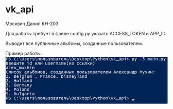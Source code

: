 # vk_api

Москвин Данил КН-203

Для работы требует в файле config.py указать ACCESS_TOKEN и APP_ID 

Выводит все публичные альбомы, созданные пользователем.

Пример работы:
![alt text](https://github.com/HELLoWorlD01100/vk_api/blob/main/result_example4.png)
